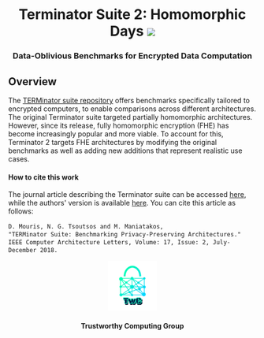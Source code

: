 <h1 align="center">Terminator Suite 2: Homomorphic Days <a href="https://github.com/TrustworthyComputing/Zilch/blob/master/LICENSE"><img src="https://img.shields.io/badge/license-MIT-blue.svg"></a> </h1>
<h3 align="center">Data-Oblivious Benchmarks for Encrypted Data Computation</h3>


## Overview
The [TERMinator suite repository](https://github.com/momalab/TERMinatorSuite) offers benchmarks specifically tailored to encrypted computers, to enable comparisons across different architectures.
The original Terminator suite targeted partially homomorphic architectures.
However, since its release, fully homomorphic encryption (FHE) has become increasingly popular and more viable.
To account for this, Terminator 2 targets FHE architectures by modifying the original benchmarks as well as adding new additions that represent realistic use cases.


#### How to cite this work
The journal article describing the Terminator suite can be accessed [here](https://ieeexplore.ieee.org/document/8307166), while the authors' version is available [here](https://jimouris.github.io/publications/mouris2018terminator.pdf).
You can cite this article as follows:

```
D. Mouris, N. G. Tsoutsos and M. Maniatakos,
"TERMinator Suite: Benchmarking Privacy-Preserving Architectures."
IEEE Computer Architecture Letters, Volume: 17, Issue: 2, July-December 2018.
```


<p align="center">
    <img src="./logos/twc.png" height="20%" width="20%">
</p>
<h4 align="center">Trustworthy Computing Group</h4>

